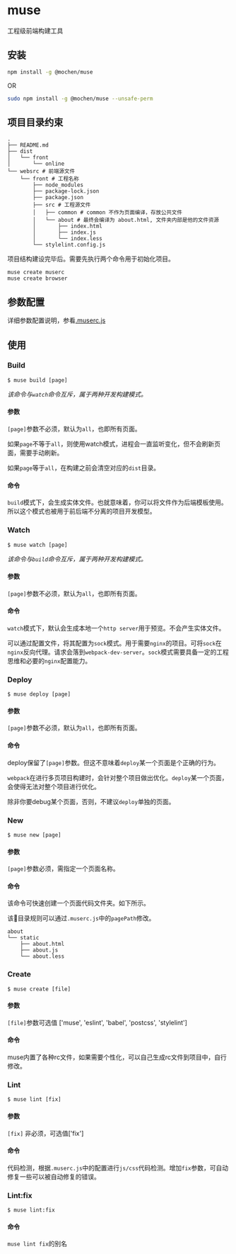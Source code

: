 # muse

工程级前端构建工具

## 安装

```bash
npm install -g @mochen/muse
```
OR
```bash
sudo npm install -g @mochen/muse --unsafe-perm
```

## 项目目录约束

```
.
├── README.md
├── dist
│   └── front
│       └── online
└── websrc # 前端源文件
    └── front # 工程名称
        ├── node_modules
        ├── package-lock.json
        ├── package.json
        ├── src # 工程源文件
        │   ├── common # common 不作为页面编译，存放公共文件
        │   └── about # 最终会编译为 about.html, 文件夹内部是他的文件资源
        │       ├── index.html
        │       ├── index.js
        │       └── index.less
        └── stylelint.config.js
```

项目结构建设完毕后。需要先执行两个命令用于初始化项目。

```
muse create muserc
muse create browser
```


## 参数配置

详细参数配置说明，参看[.muserc.js](./config/default/.muserc.js)

## 使用

### Build

```
$ muse build [page]
```

*该命令与`watch`命令互斥，属于两种开发构建模式。*

#### 参数

`[page]`参数不必须，默认为`all`，也即所有页面。

如果`page`不等于`all`，则使用watch模式，进程会一直监听变化，但不会刷新页面，需要手动刷新。

如果`page`等于`all`，在构建之前会清空对应的`dist`目录。

#### 命令

`build`模式下，会生成实体文件。也就意味着，你可以将文件作为后端模板使用。所以这个模式也被用于前后端不分离的项目开发模型。

### Watch

```
$ muse watch [page]
```

*该命令与`build`命令互斥，属于两种开发构建模式。*

#### 参数

`[page]`参数不必须，默认为`all`，也即所有页面。


#### 命令

`watch`模式下，默认会生成本地一个`http server`用于预览。不会产生实体文件。

可以通过配置文件，将其配置为`sock`模式。用于需要`nginx`的项目。可将`sock`在`nginx`反向代理。请求会落到`webpack-dev-server`。`sock`模式需要具备一定的工程思维和必要的`nginx`配置能力。

### Deploy

```
$ muse deploy [page]
```

#### 参数

`[page]`参数不必须，默认为`all`，也即所有页面。

#### 命令

deploy保留了`[page]`参数。但这不意味着`deploy`某一个页面是个正确的行为。

`webpack`在进行多页项目构建时，会针对整个项目做出优化。`deploy`某一个页面，会使得无法对整个项目进行优化。

除非你要debug某个页面，否则，不建议`deploy`单独的页面。

### New

```
$ muse new [page]
```

#### 参数

`[page]`参数必须，需指定一个页面名称。

#### 命令

该命令可快速创建一个页面代码文件夹。如下所示。

该目录规则可以通过`.muserc.js`中的`pagePath`修改。

```
about
└── static
    ├── about.html
    ├── about.js
    └── about.less
```


### Create

```
$ muse create [file]
```

#### 参数

`[file]`参数可选值 ['muse', 'eslint', 'babel', 'postcss', 'stylelint']

#### 命令

muse内置了各种rc文件，如果需要个性化，可以自己生成rc文件到项目中，自行修改。

### Lint

```
$ muse lint [fix]
```

#### 参数

`[fix]` 非必须，可选值['fix']

#### 命令

代码检测，根据`.muserc.js`中的配置进行`js/css`代码检测。增加`fix`参数，可自动修复一些可以被自动修复的错误。

### Lint:fix

```
$ muse lint:fix
```

#### 命令

`muse lint fix`的别名